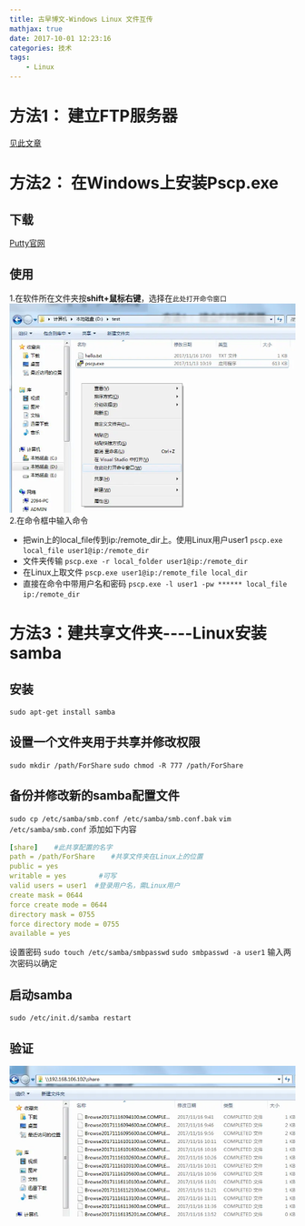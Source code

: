 ```yaml
---
title: 古早博文-Windows Linux 文件互传
mathjax: true
date: 2017-10-01 12:23:16
categories: 技术
tags:
    - Linux
---
```

# 方法1： 建立FTP服务器
[见此文章](http://www.jianshu.com/p/dfbfdbe12aae)

# 方法2： 在Windows上安装Pscp.exe

## 下载
[Putty官网](https://www.chiark.greenend.org.uk/~sgtatham/putty/latest.html)
  
## 使用
1.在软件所在文件夹按**shift+鼠标右键**，选择在`此处打开命令窗口`
![打开命令窗口](/image/image20161001.png)
2.在命令框中输入命令
-  把win上的local_file传到ip:/remote_dir上。使用Linux用户user1
  `pscp.exe local_file user1@ip:/remote_dir`   
- 文件夹传输
`pscp.exe -r local_folder user1@ip:/remote_dir`
- 在Linux上取文件
`pscp.exe user1@ip:/remote_file local_dir` 
- 直接在命令中带用户名和密码
 `pscp.exe -l user1 -pw ****** local_file ip:/remote_dir`   

# 方法3：建共享文件夹----Linux安装samba

## 安装
`sudo apt-get install samba`
## 设置一个文件夹用于共享并修改权限
`sudo mkdir /path/ForShare`
`sudo chmod -R 777 /path/ForShare`
## 备份并修改新的samba配置文件
`sudo cp /etc/samba/smb.conf /etc/samba/smb.conf.bak`
`vim /etc/samba/smb.conf`
添加如下内容
```yaml
[share]    #此共享配置的名字
path = /path/ForShare    #共享文件夹在Linux上的位置
public = yes    
writable = yes        #可写
valid users = user1  #登录用户名，需Linux用户
create mask = 0644
force create mode = 0644
directory mask = 0755
force directory mode = 0755
available = yes
```
设置密码
`sudo touch /etc/samba/smbpasswd`
`sudo smbpasswd -a user1`
输入两次密码以确定

## 启动samba
`sudo /etc/init.d/samba restart`

## 验证
![alt text](/image/image2016100102.png)

